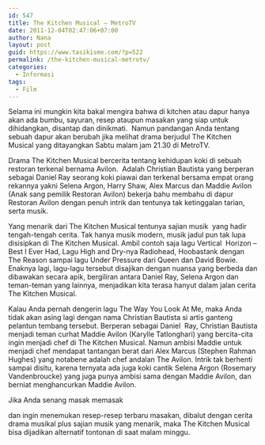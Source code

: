 ```yaml
---
id: 547
title: The Kitchen Musical – MetroTV
date: 2011-12-04T02:47:06+07:00
author: Nana
layout: post
guid: https://www.tasikisme.com/?p=522
permalink: /the-kitchen-musical-metrotv/
categories:
  - Informasi
tags:
  - Film
---
```

Selama ini mungkin kita bakal mengira bahwa di kitchen atau dapur hanya akan ada bumbu, sayuran, resep ataupun masakan yang siap untuk dihidangkan, disantap dan dinikmati.  Namun pandangan Anda tentang sebuah dapur akan berubah jika melihat drama berjudul The Kitchen Musical yang ditayangkan Sabtu malam jam 21.30 di MetroTV.

Drama The Kitchen Musical bercerita tentang kehidupan koki di sebuah restoran terkenal bernama Avilon.  Adalah Christian Bautista yang berperan sebagai Daniel Ray seorang koki piawai dan terkenal bersama empat orang rekannya yakni Selena Argon, Harry Shaw, Alex Marcus dan Maddie Avilon (Anak sang pemilik Restoran Avilon) bekerja bahu membahu di dapur Restoran Avilon dengan penuh intrik dan tentunya tak ketinggalan tarian, serta musik.

Yang menarik dari The Kitchen Musical tentunya sajian musik  yang hadir tengah-tengah cerita. Tak hanya musik modern, musik jadul pun tak lupa disisipkan di The Kitchen Musical. Ambil contoh saja lagu Vertical  Horizon – Best I Ever Had, Lagu High and Dry-nya Radiohead, Hoobastank dengan The Reason sampai lagu Under Pressure dari Queen dan David Bowie. Enaknya lagi, lagu-lagu tersebut disajikan dengan nuansa yang berbeda dan dibawakan secara apik, bergiliran antara Daniel Ray, Selena Argon dan teman-teman yang lainnya, menjadikan kita terasa hanyut dalam jalan cerita The Kitchen Musical.

Kalau Anda pernah dengerin lagu The Way You Look At Me, maka Anda tidak akan asing lagi dengan nama Christian Bautista si artis ganteng pelantun tembang tersebut. Berperan sebagai Daniel  Ray, Christian Bautista menjadi teman curhat Maddie Avilon (Karylle Tatlonghari) yang bercita-cita ingin menjadi chef di The Kitchen Musical. Namun ambisi Maddie untuk menjadi chef mendapat tantangan berat dari Alex Marcus (Stephen Rahman Hughes) yang notabene adalah chef andalan The Avilon. Intrik tak berhenti sampai disitu, karena ternyata ada juga koki cantik Selena Argon (Rosemary Vandenbroucke) yang juga punya ambisi sama dengan Maddie Avilon, dan berniat menghancurkan Maddie Avilon.

Jika Anda senang masak memasak

dan ingin menemukan resep-resep terbaru masakan, dibalut dengan cerita drama musikal plus sajian musik yang menarik, maka The Kitchen Musical bisa dijadikan alternatif tontonan di saat malam minggu.